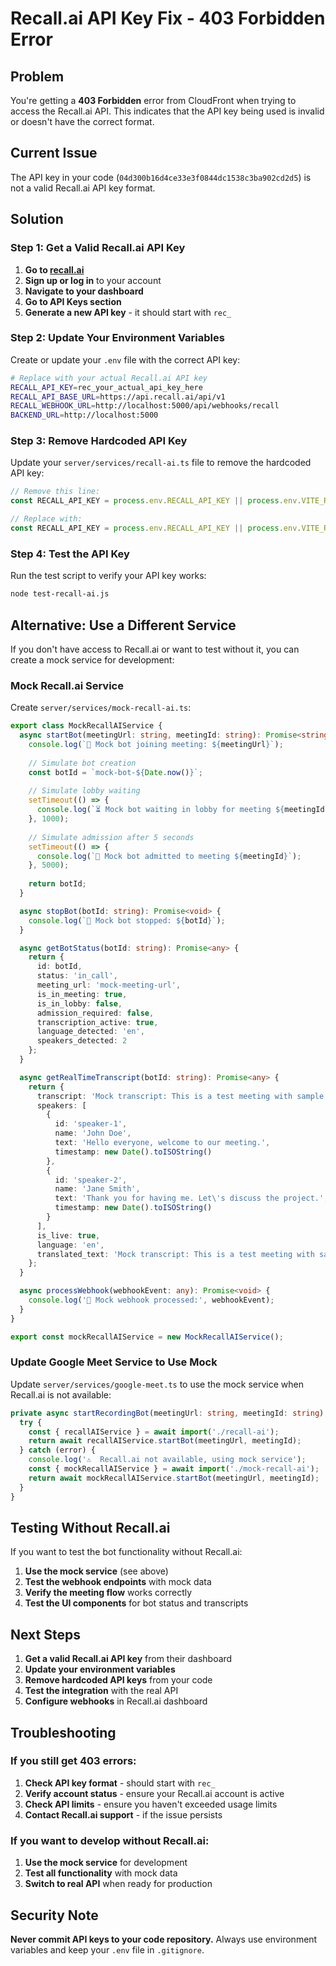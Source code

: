 # Recall.ai API Key Fix - 403 Forbidden Error

## Problem
You're getting a **403 Forbidden** error from CloudFront when trying to access the Recall.ai API. This indicates that the API key being used is invalid or doesn't have the correct format.

## Current Issue
The API key in your code (`04d300b16d4ce33e3f0844dc1538c3ba902cd2d5`) is not a valid Recall.ai API key format.

## Solution

### Step 1: Get a Valid Recall.ai API Key

1. **Go to [recall.ai](https://recall.ai)**
2. **Sign up or log in** to your account
3. **Navigate to your dashboard**
4. **Go to API Keys section**
5. **Generate a new API key** - it should start with `rec_`

### Step 2: Update Your Environment Variables

Create or update your `.env` file with the correct API key:

```bash
# Replace with your actual Recall.ai API key
RECALL_API_KEY=rec_your_actual_api_key_here
RECALL_API_BASE_URL=https://api.recall.ai/api/v1
RECALL_WEBHOOK_URL=http://localhost:5000/api/webhooks/recall
BACKEND_URL=http://localhost:5000
```

### Step 3: Remove Hardcoded API Key

Update your `server/services/recall-ai.ts` file to remove the hardcoded API key:

```typescript
// Remove this line:
const RECALL_API_KEY = process.env.RECALL_API_KEY || process.env.VITE_RECALL_API_KEY || '04d300b16d4ce33e3f0844dc1538c3ba902cd2d5';

// Replace with:
const RECALL_API_KEY = process.env.RECALL_API_KEY || process.env.VITE_RECALL_API_KEY;
```

### Step 4: Test the API Key

Run the test script to verify your API key works:

```bash
node test-recall-ai.js
```

## Alternative: Use a Different Service

If you don't have access to Recall.ai or want to test without it, you can create a mock service for development:

### Mock Recall.ai Service

Create `server/services/mock-recall-ai.ts`:

```typescript
export class MockRecallAIService {
  async startBot(meetingUrl: string, meetingId: string): Promise<string> {
    console.log(`🤖 Mock bot joining meeting: ${meetingUrl}`);
    
    // Simulate bot creation
    const botId = `mock-bot-${Date.now()}`;
    
    // Simulate lobby waiting
    setTimeout(() => {
      console.log(`⏳ Mock bot waiting in lobby for meeting ${meetingId}`);
    }, 1000);
    
    // Simulate admission after 5 seconds
    setTimeout(() => {
      console.log(`🎉 Mock bot admitted to meeting ${meetingId}`);
    }, 5000);
    
    return botId;
  }

  async stopBot(botId: string): Promise<void> {
    console.log(`🛑 Mock bot stopped: ${botId}`);
  }

  async getBotStatus(botId: string): Promise<any> {
    return {
      id: botId,
      status: 'in_call',
      meeting_url: 'mock-meeting-url',
      is_in_meeting: true,
      is_in_lobby: false,
      admission_required: false,
      transcription_active: true,
      language_detected: 'en',
      speakers_detected: 2
    };
  }

  async getRealTimeTranscript(botId: string): Promise<any> {
    return {
      transcript: 'Mock transcript: This is a test meeting with sample conversation.',
      speakers: [
        {
          id: 'speaker-1',
          name: 'John Doe',
          text: 'Hello everyone, welcome to our meeting.',
          timestamp: new Date().toISOString()
        },
        {
          id: 'speaker-2',
          name: 'Jane Smith',
          text: 'Thank you for having me. Let\'s discuss the project.',
          timestamp: new Date().toISOString()
        }
      ],
      is_live: true,
      language: 'en',
      translated_text: 'Mock transcript: This is a test meeting with sample conversation.'
    };
  }

  async processWebhook(webhookEvent: any): Promise<void> {
    console.log('📨 Mock webhook processed:', webhookEvent);
  }
}

export const mockRecallAIService = new MockRecallAIService();
```

### Update Google Meet Service to Use Mock

Update `server/services/google-meet.ts` to use the mock service when Recall.ai is not available:

```typescript
private async startRecordingBot(meetingUrl: string, meetingId: string): Promise<string> {
  try {
    const { recallAIService } = await import('./recall-ai');
    return await recallAIService.startBot(meetingUrl, meetingId);
  } catch (error) {
    console.log('⚠️  Recall.ai not available, using mock service');
    const { mockRecallAIService } = await import('./mock-recall-ai');
    return await mockRecallAIService.startBot(meetingUrl, meetingId);
  }
}
```

## Testing Without Recall.ai

If you want to test the bot functionality without Recall.ai:

1. **Use the mock service** (see above)
2. **Test the webhook endpoints** with mock data
3. **Verify the meeting flow** works correctly
4. **Test the UI components** for bot status and transcripts

## Next Steps

1. **Get a valid Recall.ai API key** from their dashboard
2. **Update your environment variables**
3. **Remove hardcoded API keys** from your code
4. **Test the integration** with the real API
5. **Configure webhooks** in Recall.ai dashboard

## Troubleshooting

### If you still get 403 errors:

1. **Check API key format** - should start with `rec_`
2. **Verify account status** - ensure your Recall.ai account is active
3. **Check API limits** - ensure you haven't exceeded usage limits
4. **Contact Recall.ai support** - if the issue persists

### If you want to develop without Recall.ai:

1. **Use the mock service** for development
2. **Test all functionality** with mock data
3. **Switch to real API** when ready for production

## Security Note

**Never commit API keys to your code repository.** Always use environment variables and keep your `.env` file in `.gitignore`.
